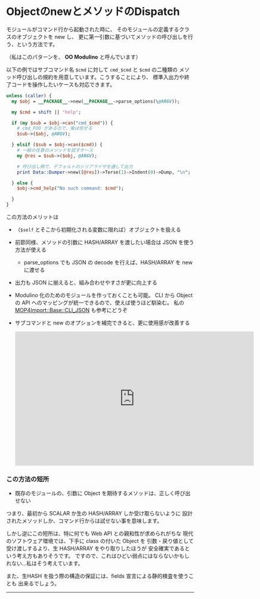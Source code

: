# ObjectのnewとメソッドのDispatch

モジュールがコマンド行から起動された時に、
そのモジュールの定義するクラスのオブジェクトを new し、
更に第一引数に基づいてメソッドの呼び出しを行う、という方法です。

（私はこのパターンを、 **OO Modulino** と呼んでいます）

以下の例ではサブコマンド名 `$cmd` に対して `cmd_$cmd` と `$cmd` の二種類の
メソッド呼び出しの規約を用意しています。こうすることにより、
標準入出力や終了コードを操作したいケースも対応できます。

```perl
unless (caller) {
  my $obj = __PACKAGE__->new(__PACKAGE__->parse_options(\@ARGV));

  my $cmd = shift || 'help';

  if (my $sub = $obj->can("cmd_$cmd")) {
    # cmd_FOO があるので、後は任せる
    $sub->($obj, @ARGV);

  } elsif ($sub = $obj->can($cmd)) {
    # 一般の任意のメソッドを試すケース
    my @res = $sub->($obj, @ARGV);

    # 呼び出し側で、デフォルトのシリアライザを通して出力
    print Data::Dumper->new([@res])->Terse(1)->Indent(0)->Dump, "\n";

  } else {
    $obj->cmd_help("No such command: $cmd");

  }
}
```

この方法のメリットは

- （`$self` とそこから初期化される変数に限れば）オブジェクトを扱える

- 前節同様、メソッドの引数に HASH/ARRAY を渡したい場合は JSON を使う方法が使える

  - parse_options でも JSON の decode を行えば、HASH/ARRAY を new に渡せる

- 出力も JSON に揃えると、組み合わせやすさが更に向上する

- Modulino 化のためのモジュールを作っておくことも可能。
CLI から Object の API へのマッピングが統一できるので、使えば使うほど馴染む。
私の [MOP4Import::Base::CLI_JSON](https://metacpan.org/pod/MOP4Import::Base::CLI_JSON) も参考にどうぞ

- サブコマンドと new のオプションを補完できると、更に使用感が改善する
     <iframe id="ytplayer" type="text/html" width="640" height="360"
       src="https://www.youtube.com/embed/1UlTmIHMVfA?autoplay=0&origin=https://hkoba.github.io"
       frameborder="0"></iframe>


### この方法の短所

- 既存のモジュールの、引数に Object を期待するメソッドは、正しく呼び出せない

つまり、最初から SCALAR か生の HASH/ARRAY しか受け取らないように
設計されたメソッドしか、コマンド行からは試せない事を意味します。

しかし逆にこの短所は、特に何でも Web API との親和性が求められがちな
現代のソフトウェア環境では、下手に class の付いた Object を
引数・戻り値として受け渡しするより、生 HASH/ARRAY をやり取りしたほうが
安全確実であるという考え方もありそうです。
ですので、これはひどい弱点にはならないかもしれない…私はそう考えています。

また、生HASH を扱う際の構造の保証には、fields 宣言による静的検査を使うことも
出来るでしょう。
- - - -
